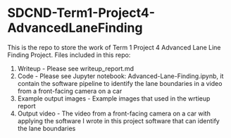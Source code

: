 # SDCND-Term1-Project4-AdvancedLaneFinding
This is the repo to store the work of Term 1 Project 4 Advanced Lane Line Finding Project.
Files included in this repo:

1. Writeup - Please see writeup_report.md
2. Code - Please see Jupyter notebook: Advanced-Lane-Finding.ipynb, it contain the software pipeline to identify the lane boundaries in a video from a front-facing camera on a car
3. Example output images - Example images that used in the wrtieup report
4. Output video - The video from a front-facing camera on a car with applying the software I wrote in this project software that can identify the lane boundaries
